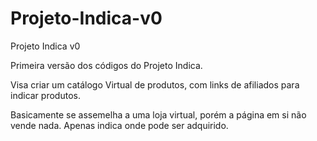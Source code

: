 # Projeto-Indica-v0
Projeto Indica v0


Primeira versão dos códigos do Projeto Indica.

Visa criar um catálogo Virtual de produtos, com links de afiliados para indicar produtos.

Basicamente se assemelha a uma loja virtual, porém a página em si não vende nada.
Apenas indica onde pode ser adquirido.
